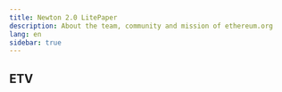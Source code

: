 ```yaml
---
title: Newton 2.0 LitePaper
description: About the team, community and mission of ethereum.org
lang: en
sidebar: true
---
```


## ETV
